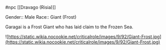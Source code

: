 #npc [[Dravago (Risia)]]

Gender:: Male
Race:: Giant (Frost)

Garagai is a Frost Giant who has laid claim to the Frozen Sea.

![https://static.wikia.nocookie.net/criticalrole/images/9/92/Giant-Frost.jpg](https://static.wikia.nocookie.net/criticalrole/images/9/92/Giant-Frost.jpg)